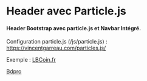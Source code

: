 # Header avec Particle.js

<h4>Header Bootstrap avec particle.js et Navbar Intégré.</h4>

Configuration particle.js (/js/particle.js) : https://vincentgarreau.com/particles.js/

Exemple : <a href='http://lbcoin.fr'>LBCoin.fr</a>


<a href='http://bdpro30.free.fr/'>Bdpro</a>
